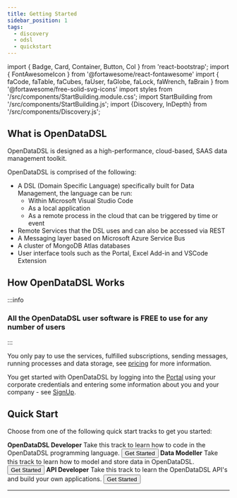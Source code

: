 ```yaml
---
title: Getting Started
sidebar_position: 1
tags:
  - discovery
  - odsl
  - quickstart
---
```

import { Badge, Card, Container, Button, Col } from 'react-bootstrap';
import { FontAwesomeIcon } from '@fortawesome/react-fontawesome'
import { faCode, faTable, faCubes, faUser, faGlobe, faLock, faWrench, faBrain } from '@fortawesome/free-solid-svg-icons'
import styles from '/src/components/StartBuilding.module.css';
import StartBuilding from '/src/components/StartBuilding.js';
import {Discovery, InDepth} from '/src/components/Discovery.js';

<Discovery text="This discovery guide gives a technical and non-technical introduction to the features and ecosystem of OpenDataDSL and finishes off with some tutorial tracks you can follow." />

## What is OpenDataDSL

OpenDataDSL is designed as a high-performance, cloud-based, SAAS data management toolkit.

OpenDataDSL is comprised of the following:
* A DSL (Domain Specific Language) specifically built for Data Management, the language can be run:
    * Within Microsoft Visual Studio Code
    * As a local application
    * As a remote process in the cloud that can be triggered by time or event
* Remote Services that the DSL uses and can also be accessed via REST
* A Messaging layer based on Microsoft Azure Service Bus
* A cluster of MongoDB Atlas databases
* User interface tools such as the Portal, Excel Add-in and VSCode Extension

<InDepth href="/docs/product/intro" />

## How OpenDataDSL Works

:::info
### All the OpenDataDSL user software is FREE to use for any number of users
:::

You only pay to use the services, fulfilled subscriptions, sending messages, running processes and data storage, 
see [pricing](/pricing) for more information.

You get started with OpenDataDSL by logging into the [Portal](https://portal.opendatadsl.com) using your corporate
credentials and entering some information about you and your company - see [SignUp](/SignUp).

## Quick Start
Choose from one of the following quick start tracks to get you started:

<Container className={styles.datablock}>
    <Card style={{width:"18rem"}}>
        <Card.Header><FontAwesomeIcon icon={faCode} /><b> OpenDataDSL Developer</b></Card.Header>
            <Card.Body>
              <Card.Text>Take this track to learn how to code in the OpenDataDSL programming language.</Card.Text>
              <Button>Get Started</Button>
            </Card.Body>
    </Card>    
    <Card style={{width:"18rem"}}>
        <Card.Header><FontAwesomeIcon icon={faTable} /><b> Data Modeller</b></Card.Header>
            <Card.Body>
              <Card.Text>Take this track to learn how to model and store data in OpenDataDSL.</Card.Text>
              <Button>Get Started</Button>
            </Card.Body>
    </Card>
    <Card style={{width:"18rem"}}>
        <Card.Header><FontAwesomeIcon icon={faCubes} /><b> API Developer</b></Card.Header>
            <Card.Body>
              <Card.Text>Take this track to learn the OpenDataDSL API's and build your own applications.</Card.Text>
              <Button>Get Started</Button>
            </Card.Body>
    </Card>
</Container>

---

<StartBuilding />